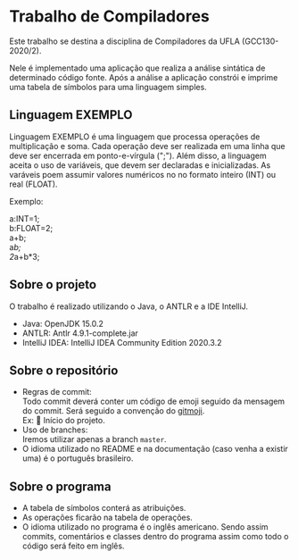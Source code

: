 # Trabalho de Compiladores

Este trabalho se destina a disciplina de Compiladores da UFLA (GCC130-2020/2). <br>

Nele é implementado uma aplicação que realiza a análise sintática de determinado código fonte. Após a análise
a aplicação constrói e imprime uma tabela de símbolos para uma linguagem simples.

## Linguagem EXEMPLO

Linguagem EXEMPLO é uma linguagem que processa operações de multiplicação e soma. Cada operação deve ser realizada em uma linha que deve ser encerrada em ponto-e-vírgula (";"). Além disso, a linguagem aceita o uso de variáveis, que devem ser declaradas e inicializadas. As varáveis poem assumir valores numéricos no no formato inteiro (INT) ou real (FLOAT).

Exemplo:

a:INT=1; <br>
b:FLOAT=2; <br>
a+b; <br>
a*b; <br>
2*a+b*3; <br>

## Sobre o projeto

O trabalho é realizado utilizando o Java, o ANTLR e a IDE IntelliJ.

- Java: OpenJDK 15.0.2 <br>
- ANTLR: Antlr 4.9.1-complete.jar <br>
- IntelliJ IDEA: IntelliJ IDEA Community Edition 2020.3.2 <br>

## Sobre o repositório

- Regras de commit: <br>
Todo commit deverá conter um código de emoji seguido da mensagem do commit. Será seguido a convenção do [gitmoji](https://gitmoji.dev/). <br> Ex: 🎉 Início do projeto.
- Uso de branches: <br>
Iremos utilizar apenas a branch ```master```.
- O idioma utilizado no README e na documentação (caso venha a existir uma) é o português brasileiro.  

## Sobre o programa

- A tabela de símbolos conterá as atribuições. <br>
- As operações ficarão na tabela de operações. <br>
- O idioma utilizado no programa é o inglês americano. Sendo assim commits, comentários e classes dentro do programa
assim como todo o código será feito em inglês.